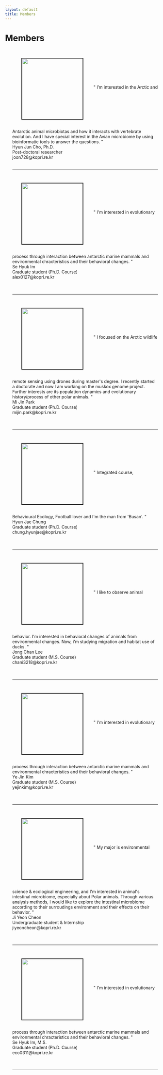 ```yaml
---
layout: default
title: Members
---
```

<div class="post">
	<h1 class="pageTitle"> Members </h1>
	<ul> <img src="{{ '/assets/img/pic_hjcho.jpg' | prepend: site.baseurl }}" alt="" style="width: auto; height: 200px" align="middle"  border="2"  vspace="30" hspace="30"> " I’m interested in the Arctic and Antarctic animal microbiotas and how it interacts with vertebrate evolution. And I have special interest in the Avian microbiome by using bioinformatic tools to answer the questions. "<br clear="left"> Hyun Jun Cho, Ph.D. <br> Post-doctoral researcher <br> joon728@kopri.re.kr  <br> <br> 
		<hr>
	<img src="{{ '/assets/img/pic_shim.jpeg' | prepend: site.baseurl }}" alt="" style="width: auto; height: 200px" align="middle"  border="2" vspace="30" hspace="30"> " I'm interested in evolutionary process through interaction between antarctic marine mammals and environmental chracteristics and their behavioral changes. "  <br clear="left"> Se Hyuk Im  <br> Graduate student (Ph.D. Course) <br> alex0127@kopri.re.kr  <br> 
		 <br>
		 <br clear="left">
		 <hr>
	<img src="{{ '/assets/img/pic_mjpark.jpg' | prepend: site.baseurl }}" alt="" style="width: auto; height: 200px" align="middle"  border="2" vspace="30" hspace="30"> " I focused on the Arctic wildlife remote sensing using drones during master's degree. I recently started a doctorate and now I am working on the muskox genome project. Further interests are its population dynamics and evolutionary history/process of other polar animals. "  <br clear="left"> Mi Jin Park  <br> Graduate student (Ph.D. Course) <br> mijin.park@kopri.re.kr  <br> 
		 <br>
		 <br clear="left">
		 <hr>
	<img src="{{ '/assets/img/pic_hjchung.heic' | prepend: site.baseurl }}" alt="" style="width: auto; height: 200px" align="middle"  border="2" vspace="30" hspace="30"> " Integrated course, Behavioural Ecology, Football lover and I'm the man from 'Busan'. "  <br clear="left"> Hyun Jae Chung  <br> Graduate student (Ph.D. Course) <br> chung.hyunjae@kopri.re.kr  <br> 
		 <br>
		 <br clear="left">
		 <hr>
	<img src="{{ '/assets/img/pic_jclee.jpg' | prepend: site.baseurl }}" alt="" style="width: auto; height: 200px" align="middle"  border="2" vspace="30" hspace="30"> " I like to observe animal behavior. I'm interested in behavioral changes of animals from environmental changes. Now, i'm studying migration and habitat use of ducks.  "  <br clear="left"> Jong Chan Lee  <br> Graduate student (M.S. Course) <br> chani3218@kopri.re.kr  <br> 
		 <br>
		 <br clear="left">
		 <hr>
	<img src="{{ '/assets/img/pic_yjkim.jpg' | prepend: site.baseurl }}" alt="" style="width: auto; height: 200px" align="middle"  border="2" vspace="30" hspace="30"> " I'm interested in evolutionary process through interaction between antarctic marine mammals and environmental chracteristics and their behavioral changes. "  <br clear="left"> Ye Jin Kim  <br> Graduate student (M.S. Course) <br> yejinkim@kopri.re.kr  <br> 
		 <br>
		 <br clear="left">
		 <hr>	
	<img src="{{ '/assets/img/Cute Weddell Seal.jpg' | prepend: site.baseurl }}" alt="" style="width: auto; height: 200px" align="middle"  border="2" vspace="30" hspace="30"> " My major is environmental science & ecological engineering, and I'm interested in animal's intestinal microbiome, especially about Polar animals. Through various analysis methods, I would like to explore the intestinal microbiome according to their surroudings environment and their effects on their behavior. "  <br clear="left"> Ji Yeon Cheon  <br> Undergraduate student & Internship <br> jiyeoncheon@kopri.re.kr  <br> 
		 <br>
		 <br clear="left">
		 <hr>	
	<img src="{{ '/assets/img/pic_ihkim.jpg' | prepend: site.baseurl }}" alt="" style="width: auto; height: 200px" align="middle"  border="2" vspace="30" hspace="30"> " I'm interested in evolutionary process through interaction between antarctic marine mammals and environmental chracteristics and their behavioral changes. "  <br clear="left"> Se Hyuk Im, M.S.  <br> Graduate student (Ph.D. Course) <br> eco0311@kopri.re.kr  <br> 
		 <br>
		 <br clear="left">
		 <hr>	
	</ul>	
		</div>

